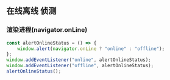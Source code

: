 ## 在线离线 侦测

### 渲染进程(navigator.onLine)

```javascript
const alertOnlineStatus = () => {
    window.alert(navigator.onLine ? "online" : "offline");
};
window.addEventListener("online", alertOnlineStatus);
window.addEventListener("offline", alertOnlineStatus);
alertOnlineStatus();
```